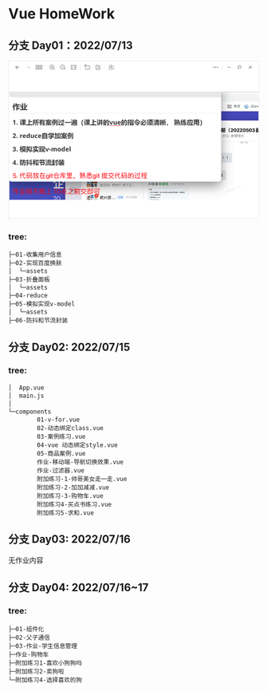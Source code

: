 # Vue HomeWork  
## 分支 Day01：2022/07/13 
![day01](/src/assets/day01.png "day01")
### tree:
```
├─01-收集用户信息
├─02-实现百度换肤
│  └─assets
├─03-折叠面板
│  └─assets
├─04-reduce
├─05-模拟实现v-model
│  └─assets
├─06-防抖和节流封装
```

## 分支 Day02: 2022/07/15  
### tree:
```
│  App.vue
│  main.js
│
└─components
        01-v-for.vue
        02-动态绑定class.vue
        03-案例练习.vue
        04-vue 动态绑定style.vue
        05-商品案例.vue
        作业-移动端-导航切换效果.vue
        作业-过滤器.vue
        附加练习-1-帅哥美女走一走.vue
        附加练习-2-加加减减.vue
        附加练习-3-购物车.vue
        附加练习4-买点书练习.vue
        附加练习5-求和.vue
```

## 分支 Day03: 2022/07/16  
无作业内容  

## 分支 Day04: 2022/07/16~17  
### tree:  
```
├─01-组件化
├─02-父子通信
├─03-作业-学生信息管理
├─作业-购物车
├─附加练习1-喜欢小狗狗吗
├─附加练习2-卖狗啦
└─附加练习4-选择喜欢的狗
```